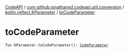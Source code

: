 [CodeAPI](../../index.md) / [com.github.jonathanxd.codeapi.util.conversion](../index.md) / [kotlin.reflect.KParameter](index.md) / [toCodeParameter](.)

# toCodeParameter

`fun KParameter.toCodeParameter(): `[`CodeParameter`](../../com.github.jonathanxd.codeapi.base/-code-parameter/index.md)